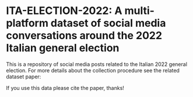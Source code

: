 # ITA-ELECTION-2022: A multi-platform dataset of social media conversations around the 2022 Italian general election
This is a repository of social media posts related to the Italian 2022 general election. For more details about the collection procedure see the related dataset paper:

If you use this data please cite the paper, thanks!
